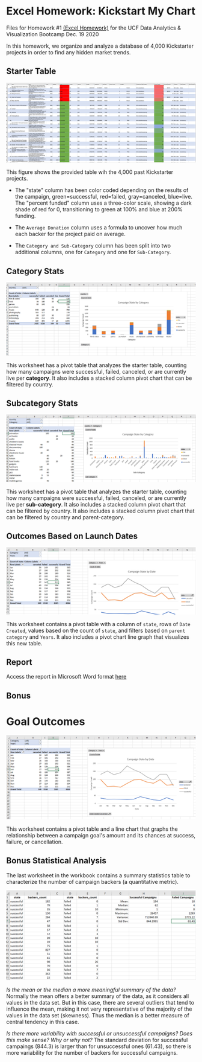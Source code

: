 # Excel Homework: Kickstart My Chart
Files for Homework #1 [(Excel Homework)](StarterBook.xlsx) for the UCF Data Analytics &amp; Visualization Bootcamp Dec. 19 2020

In this homework, we organize and analyze a database of 4,000 Kickstarter projects in order to find any hidden market trends. 

## Starter Table

![Kickstarter Table](Images/Sheet1_Conditinal_Formatting.PNG)

This figure shows the provided table wih the 4,000 past Kickstarter projects.  

  * The "state" column has been color coded depending on the results of the campaign, green=successful, red=failed, gray=canceled, blue=live.  The "percent funded" column uses a three-color scale, showing a dark shade of red for 0, transitioning to green at 100% and blue at 200% funding.

  * The `Average Donation` column uses a formula to uncover how much each backer for the project paid on average.

  * The `Category and Sub-Category` column has been split into two additional columns, one for `Category` and one for `Sub-Category`.
  
  ## Category Stats

  ![Category Stats](Images/CategoryStats.PNG)

  This worksheet has a pivot table that analyzes the starter table, counting how many campaigns were successful, failed, canceled, or are currently live per **category**.  It also includes a stacked column pivot chart that can be filtered by country.
  
  ## Subcategory Stats

  ![Subcategory Stats](Images/SubcategoryStats.PNG)

  This worksheet has a pivot table that analyzes the starter table, counting how many campaigns were successful, failed, canceled, or are currently live per **sub-category**.  It also includes a stacked column pivot chart that can be filtered by country.  It also includes a stacked column pivot chart that can be filtered by country and parent-category.
  
  ## Outcomes Based on Launch Dates

  ![Outcomes Based on Launch Date](Images/LaunchDateOutcomes.PNG)

  This worksheet contains a pivot table with a column of `state`, rows of `Date Created`, values based on the count of `state`, and filters based on `parent category` and `Years`.  It also includes a pivot chart line graph that visualizes this new table.
  
  ## Report
  Access the report in Microsoft Word format [here](report.docx)

## Bonus


# Goal Outcomes

  ![Goal Outcomes](Images/GoalOutcomes.PNG)

This worksheet contains a pivot table and a line chart that graphs the relationship between a campaign goal's amount and its chances at success, failure, or cancellation.

## Bonus Statistical Analysis

The last worksheet in the workbook contains a summary statistics table to characterize the number of campaign backers (a quantitative metric). 

  ![Images/backers01.png](Images/backers01.PNG)

  *Is the mean or the median a more meaningful summary of the data?*
Normally the mean offers a better summary of the data, as it considers all values in the data set.  But in this case, there are several outliers that tend to influence the mean, making it not very representative of the majority of the values in the data set (skewness).  Thus the median is a better measure of central tendency in this case. 

*Is there more variability with successful or unsuccessful campaigns? Does this make sense? Why or why not?*
The standard deviation for successful campaings (844.3) is larger than for unsuccessful ones (61.43), so there is more variability for the number of backers for successful campaigns.

